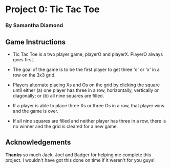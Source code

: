 # Project 0: Tic Tac Toe

### By Samantha Diamond

## Game Instructions

- Tic Tac Toe is a two player game, playerO and playerX. PlayerO always goes first.

- The goal of the game is to be the first player to get three 'o' or 'x' in a row on the 3x3 grid.

- Players alternate placing Xs and Os on the grid by clicking the square until either (a) one player has three in a row, horizontally, vertically or diagonally; or (b) all nine squares are filled.

- If a player is able to place three Xs or three Os in a row, that player wins and the game is over.

- If all nine squares are filled and neither player has three in a row, there is no winner and the grid is cleared for a new game.

## Acknowledgements

**Thanks** so much Jack, Joel and Badger for helping me complete this project. I wouldn't have got this done on time if it weren't for you guys!
